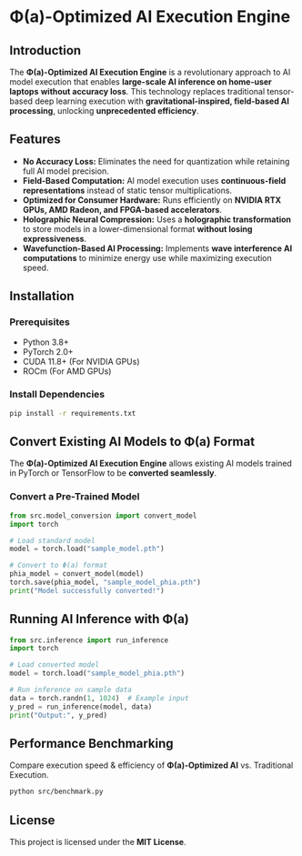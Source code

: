 # Φ(a)-Optimized AI Execution Engine

##  Introduction
The **Φ(a)-Optimized AI Execution Engine** is a revolutionary approach to AI model execution that enables **large-scale AI inference on home-user laptops** **without accuracy loss**. This technology replaces traditional tensor-based deep learning execution with **gravitational-inspired, field-based AI processing**, unlocking **unprecedented efficiency**.

##  Features
- **No Accuracy Loss:** Eliminates the need for quantization while retaining full AI model precision.
- **Field-Based Computation:** AI model execution uses **continuous-field representations** instead of static tensor multiplications.
- **Optimized for Consumer Hardware:** Runs efficiently on **NVIDIA RTX GPUs, AMD Radeon, and FPGA-based accelerators**.
- **Holographic Neural Compression:** Uses a **holographic transformation** to store models in a lower-dimensional format **without losing expressiveness**.
- **Wavefunction-Based AI Processing:** Implements **wave interference AI computations** to minimize energy use while maximizing execution speed.

##  Installation

### Prerequisites
- Python 3.8+
- PyTorch 2.0+
- CUDA 11.8+ (For NVIDIA GPUs)
- ROCm (For AMD GPUs)

### Install Dependencies
```bash
pip install -r requirements.txt
```

##  Convert Existing AI Models to Φ(a) Format
The **Φ(a)-Optimized AI Execution Engine** allows existing AI models trained in PyTorch or TensorFlow to be **converted seamlessly**.

### Convert a Pre-Trained Model
```python
from src.model_conversion import convert_model
import torch

# Load standard model
model = torch.load("sample_model.pth")

# Convert to Φ(a) format
phia_model = convert_model(model)
torch.save(phia_model, "sample_model_phia.pth")
print("Model successfully converted!")
```

##  Running AI Inference with Φ(a)
```python
from src.inference import run_inference
import torch

# Load converted model
model = torch.load("sample_model_phia.pth")

# Run inference on sample data
data = torch.randn(1, 1024)  # Example input
y_pred = run_inference(model, data)
print("Output:", y_pred)
```

##  Performance Benchmarking
Compare execution speed & efficiency of **Φ(a)-Optimized AI** vs. Traditional Execution.
```bash
python src/benchmark.py
```

##  License
This project is licensed under the **MIT License**.
